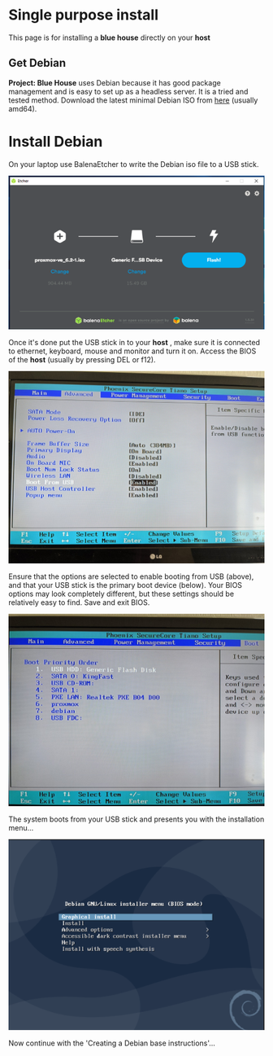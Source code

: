 # Single purpose install

This page is for installing a **blue house** directly on your **host**


## Get Debian

**Project: Blue House** uses Debian because it has good package management and is easy to set up as a headless server.  It is a tried and tested method.  Download the latest minimal Debian ISO from [here](https://www.debian.org/distrib/netinst) (usually amd64).


# Install Debian

On your laptop use BalenaEtcher to write the Debian iso file to a USB stick.

![Etcher](../images/Etcher.png)

Once it's done put the USB stick in to your **host** , make sure it is connected to ethernet, keyboard, mouse and monitor and turn it on.  Access the BIOS of the **host** (usually by pressing DEL or f12).

![BIOS usb boot](../images/BIOS_enable_boot.jpg)

Ensure that the options are selected to enable booting from USB (above), and that your USB stick is the primary boot device (below).  Your BIOS options may look completely different, but these settings should be relatively easy to find.  Save and exit BIOS.

![BIOS boot order](../images/BIOS_boot_order.jpg)

The system boots from your USB stick and presents you with the installation menu...

![debian install menu](../images/debian_install.png)

Now continue with the 'Creating a Debian base instructions'...
